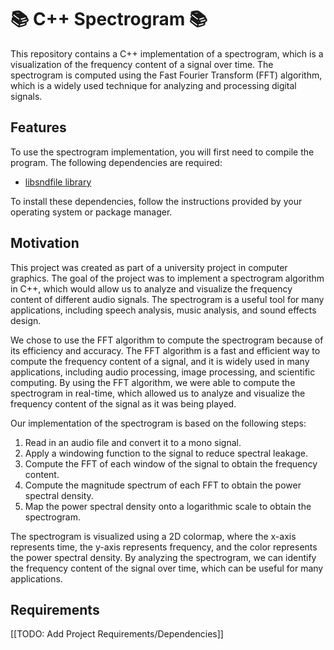 # :books: C++ Spectrogram :books:

This repository contains a C++ implementation of a spectrogram, which is a visualization of the frequency content of a signal over time. The spectrogram is computed using the Fast Fourier Transform (FFT) algorithm, which is a widely used technique for analyzing and processing digital signals.

## Features
To use the spectrogram implementation, you will first need to compile the program. The following dependencies are required:

  + [libsndfile library](https://github.com/libsndfile/libsndfile/releases)

To install these dependencies, follow the instructions provided by your operating system or package manager.

## Motivation

This project was created as part of a university project in computer graphics. The goal of the project was to implement a spectrogram algorithm in C++, which would allow us to analyze and visualize the frequency content of different audio signals. The spectrogram is a useful tool for many applications, including speech analysis, music analysis, and sound effects design.

We chose to use the FFT algorithm to compute the spectrogram because of its efficiency and accuracy. The FFT algorithm is a fast and efficient way to compute the frequency content of a signal, and it is widely used in many applications, including audio processing, image processing, and scientific computing. By using the FFT algorithm, we were able to compute the spectrogram in real-time, which allowed us to analyze and visualize the frequency content of the signal as it was being played.

Our implementation of the spectrogram is based on the following steps:

<ol>
    <li>Read in an audio file and convert it to a mono signal.</li>
    <li>Apply a windowing function to the signal to reduce spectral leakage.</li>
    <li>Compute the FFT of each window of the signal to obtain the frequency content.</li>
    <li>Compute the magnitude spectrum of each FFT to obtain the power spectral density.</li>
    <li>Map the power spectral density onto a logarithmic scale to obtain the spectrogram.</li>
</ol>

The spectrogram is visualized using a 2D colormap, where the x-axis represents time, the y-axis represents frequency, and the color represents the power spectral density. By analyzing the spectrogram, we can identify the frequency content of the signal over time, which can be useful for many applications.

## Requirements

[[TODO: Add Project Requirements/Dependencies]]
